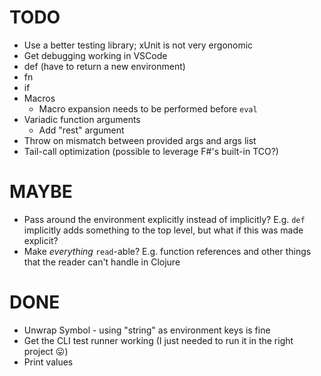 # TODO

- Use a better testing library; xUnit is not very ergonomic
- Get debugging working in VSCode
- def (have to return a new environment)
- fn
- if
- Macros
  - Macro expansion needs to be performed before `eval`
- Variadic function arguments
  - Add "rest" argument
- Throw on mismatch between provided args and args list
- Tail-call optimization (possible to leverage F#'s built-in TCO?)

# MAYBE

- Pass around the environment explicitly instead of implicitly? E.g. `def`
  implicitly adds something to the top level, but what if this was made explicit?
- Make _everything_ `read`-able? E.g. function references and other things that
  the reader can't handle in Clojure

# DONE

- Unwrap Symbol - using "string" as environment keys is fine
- Get the CLI test runner working (I just needed to run it in the right project 😛)
- Print values
